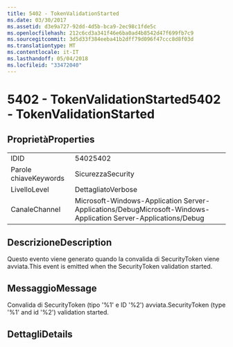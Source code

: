 ```yaml
---
title: 5402 - TokenValidationStarted
ms.date: 03/30/2017
ms.assetid: d3e9a727-92dd-4d5b-bca9-2ec98c1fde5c
ms.openlocfilehash: 212c6cd3a341f46e6ba0ad4b8542d47f699fb7c9
ms.sourcegitcommit: 3d5d33f384eeba41b2dff79d096f47ccc8d8f03d
ms.translationtype: MT
ms.contentlocale: it-IT
ms.lasthandoff: 05/04/2018
ms.locfileid: "33472040"
---
```

# <a name="5402---tokenvalidationstarted"></a><span data-ttu-id="da1d9-102">5402 - TokenValidationStarted</span><span class="sxs-lookup"><span data-stu-id="da1d9-102">5402 - TokenValidationStarted</span></span>
## <a name="properties"></a><span data-ttu-id="da1d9-103">Proprietà</span><span class="sxs-lookup"><span data-stu-id="da1d9-103">Properties</span></span>  
  
|||  
|-|-|  
|<span data-ttu-id="da1d9-104">ID</span><span class="sxs-lookup"><span data-stu-id="da1d9-104">ID</span></span>|<span data-ttu-id="da1d9-105">5402</span><span class="sxs-lookup"><span data-stu-id="da1d9-105">5402</span></span>|  
|<span data-ttu-id="da1d9-106">Parole chiave</span><span class="sxs-lookup"><span data-stu-id="da1d9-106">Keywords</span></span>|<span data-ttu-id="da1d9-107">Sicurezza</span><span class="sxs-lookup"><span data-stu-id="da1d9-107">Security</span></span>|  
|<span data-ttu-id="da1d9-108">Livello</span><span class="sxs-lookup"><span data-stu-id="da1d9-108">Level</span></span>|<span data-ttu-id="da1d9-109">Dettagliato</span><span class="sxs-lookup"><span data-stu-id="da1d9-109">Verbose</span></span>|  
|<span data-ttu-id="da1d9-110">Canale</span><span class="sxs-lookup"><span data-stu-id="da1d9-110">Channel</span></span>|<span data-ttu-id="da1d9-111">Microsoft-Windows-Application Server-Applications/Debug</span><span class="sxs-lookup"><span data-stu-id="da1d9-111">Microsoft-Windows-Application Server-Applications/Debug</span></span>|  
  
## <a name="description"></a><span data-ttu-id="da1d9-112">Descrizione</span><span class="sxs-lookup"><span data-stu-id="da1d9-112">Description</span></span>  
 <span data-ttu-id="da1d9-113">Questo evento viene generato quando la convalida di SecurityToken viene avviata.</span><span class="sxs-lookup"><span data-stu-id="da1d9-113">This event is emitted when the SecurityToken validation started.</span></span>  
  
## <a name="message"></a><span data-ttu-id="da1d9-114">Messaggio</span><span class="sxs-lookup"><span data-stu-id="da1d9-114">Message</span></span>  
 <span data-ttu-id="da1d9-115">Convalida di SecurityToken (tipo '%1' e ID '%2') avviata.</span><span class="sxs-lookup"><span data-stu-id="da1d9-115">SecurityToken (type '%1' and id '%2') validation started.</span></span>  
  
## <a name="details"></a><span data-ttu-id="da1d9-116">Dettagli</span><span class="sxs-lookup"><span data-stu-id="da1d9-116">Details</span></span>
